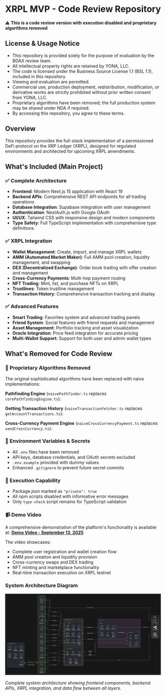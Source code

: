 # XRPL MVP - Code Review Repository

⚠️ **This is a code review version with execution disabled and proprietary algorithms removed**

## License & Usage Notice

- This repository is provided solely for the purpose of evaluation by the BDAX review team.
- All intellectual property rights are retained by YONA, LLC.
- The code is licensed under the Business Source License 1.1 (BSL 1.1), included in this repository.
- Viewing and evaluation are permitted.
- Commercial use, production deployment, redistribution, modification, or derivative works are strictly prohibited without prior written consent from YONA, LLC.
- Proprietary algorithms have been removed; the full production system may be shared under NDA if required.
- By accessing this repository, you agree to these terms.

## Overview

This repository provides the full-stack implementation of a permissioned DeFi protocol on the XRP Ledger (XRPL), designed for regulated environments and architected for upcoming XRPL amendments.

## What's Included (Main Project)

### ✅ Complete Architecture
- **Frontend**: Modern Next.js 15 application with React 19
- **Backend APIs**: Comprehensive REST API endpoints for all trading operations
- **Database Integration**: Supabase integration with user management
- **Authentication**: NextAuth.js with Google OAuth
- **UI/UX**: Tailwind CSS with responsive design and modern components
- **Type Safety**: Full TypeScript implementation with comprehensive type definitions

### ✅ XRPL Integration
- **Wallet Management**: Create, import, and manage XRPL wallets
- **AMM (Automated Market Maker)**: Full AMM pool creation, liquidity management, and swapping
- **DEX (Decentralized Exchange)**: Order book trading with offer creation and management
- **Cross-Currency Payments**: Multi-hop payment routing
- **NFT Trading**: Mint, list, and purchase NFTs on XRPL
- **Trustlines**: Token trustline management
- **Transaction History**: Comprehensive transaction tracking and display

### ✅ Advanced Features
- **Smart Trading**: Favorites system and advanced trading panels
- **Friend System**: Social features with friend requests and management
- **Asset Management**: Portfolio tracking and asset visualization
- **Oracle Integration**: Price feed integration for accurate pricing
- **Multi-Wallet Support**: Support for both user and admin wallet types

## What's Removed for Code Review

### 🚫 Proprietary Algorithms Removed
The original sophisticated algorithms have been replaced with naive implementations:

**Pathfinding Engine** (`naivePathfinder.ts` replaces `corePathfindingEngine.ts`):

**Getting Transaction History** (`naiveTransactionFetcher.ts` replaces `getAccountTransactions.ts`):

**Cross-Currency Payment Engine** (`naiveCrossCurrencyPayment.ts` replaces `sendCrossCurrency.ts`):

### 🚫 Environment Variables & Secrets
- All `.env` files have been removed
- API keys, database credentials, and OAuth secrets excluded
- `.env.example` provided with dummy values
- Enhanced `.gitignore` to prevent future secret commits

### 🚫 Execution Capability
- Package.json marked as `"private": true`
- All npm scripts disabled with informative error messages
- Only `type-check` script remains for TypeScript validation


### 📹 Demo Video
A comprehensive demonstration of the platform's functionality is available at:
**[Demo Video - September 13, 2025](https://demo-link-placeholder.com)**

The video showcases:
- Complete user registration and wallet creation flow
- AMM pool creation and liquidity provision
- Cross-currency swaps and DEX trading
- NFT minting and marketplace functionality
- Real-time transaction execution on XRPL testnet


### System Architecture Diagram

![XRPL MVP System Architecture](./YONA_MVP_arch.png)

*Complete system architecture showing frontend components, backend APIs, XRPL integration, and data flow between all layers.*
